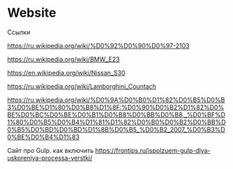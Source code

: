 # Website

Ссылки

https://ru.wikipedia.org/wiki/%D0%92%D0%90%D0%97-2103

https://ru.wikipedia.org/wiki/BMW_E23

https://en.wikipedia.org/wiki/Nissan_S30

https://ru.wikipedia.org/wiki/Lamborghini_Countach

https://ru.wikipedia.org/wiki/%D0%9A%D0%B0%D1%82%D0%B5%D0%B3%D0%BE%D1%80%D0%B8%D1%8F:%D0%90%D0%B2%D1%82%D0%BE%D0%BC%D0%BE%D0%B1%D0%B8%D0%BB%D0%B8,_%D0%BF%D1%80%D0%B5%D0%B4%D1%81%D1%82%D0%B0%D0%B2%D0%BB%D0%B5%D0%BD%D0%BD%D1%8B%D0%B5_%D0%B2_2007_%D0%B3%D0%BE%D0%B4%D1%83

Сайт про Gulp. как включить
https://frontips.ru/ispolzuem-gulp-dlya-uskoreniya-processa-verstki/
